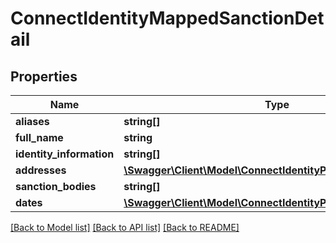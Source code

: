 # ConnectIdentityMappedSanctionDetail

## Properties
Name | Type | Description | Notes
------------ | ------------- | ------------- | -------------
**aliases** | **string[]** |  | [optional] 
**full_name** | **string** |  | [optional] 
**identity_information** | **string[]** |  | [optional] 
**addresses** | [**\Swagger\Client\Model\ConnectIdentityPepSanctionAddress[]**](ConnectIdentityPepSanctionAddress.md) |  | [optional] 
**sanction_bodies** | **string[]** |  | [optional] 
**dates** | [**\Swagger\Client\Model\ConnectIdentityPepSanctionDate[]**](ConnectIdentityPepSanctionDate.md) |  | [optional] 

[[Back to Model list]](../../README.md#documentation-for-models) [[Back to API list]](../../README.md#documentation-for-api-endpoints) [[Back to README]](../../README.md)

